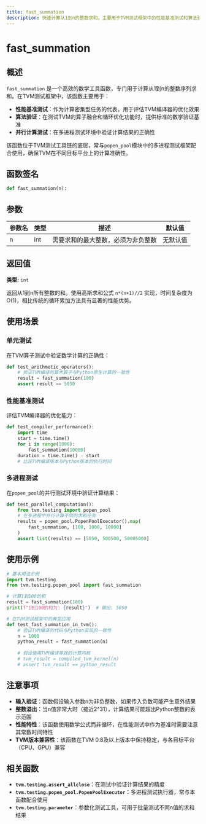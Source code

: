 ```yaml
---
title: fast_summation
description: 快速计算从1到n的整数求和，主要用于TVM测试框架中的性能基准测试和算法验证
---
```


# fast_summation

## 概述

`fast_summation` 是一个高效的数学工具函数，专门用于计算从1到n的整数序列求和。在TVM测试框架中，该函数主要用于：

- **性能基准测试**：作为计算密集型任务的代表，用于评估TVM编译器的优化效果
- **算法验证**：在测试TVM的算子融合和循环优化功能时，提供标准的数学验证基准
- **并行计算测试**：在多进程测试环境中验证计算结果的正确性

该函数位于TVM测试工具链的底层，常与`popen_pool`模块中的多进程测试框架配合使用，确保TVM在不同目标平台上的计算准确性。

## 函数签名

```python
def fast_summation(n):
```

## 参数

| 参数名 | 类型 | 描述 | 默认值 |
|--------|------|------|--------|
| n | int | 需要求和的最大整数，必须为非负整数 | 无默认值 |

## 返回值

**类型:** `int`

返回从1到n所有整数的和。使用高斯求和公式 `n*(n+1)//2` 实现，时间复杂度为O(1)，相比传统的循环累加方法具有显著的性能优势。

## 使用场景

### 单元测试
在TVM算子测试中验证数学计算的正确性：
```python
def test_arithmetic_operators():
    # 验证TVM编译的算术算子与Python原生计算的一致性
    result = fast_summation(100)
    assert result == 5050
```

### 性能基准测试
评估TVM编译器的优化能力：
```python
def test_compiler_performance():
    import time
    start = time.time()
    for i in range(1000):
        fast_summation(10000)
    duration = time.time() - start
    # 比较TVM编译版本与Python版本的执行时间
```

### 多进程测试
在`popen_pool`的并行测试环境中验证计算结果：
```python
def test_parallel_computation():
    from tvm.testing import popen_pool
    # 在多进程中并行计算不同的求和任务
    results = popen_pool.PopenPoolExecutor().map(
        fast_summation, [100, 1000, 10000]
    )
    assert list(results) == [5050, 500500, 50005000]
```

## 使用示例

```python
# 基本用法示例
import tvm.testing
from tvm.testing.popen_pool import fast_summation

# 计算1到100的和
result = fast_summation(100)
print(f"1到100的和为: {result}")  # 输出: 5050

# 在TVM测试框架中的典型应用
def test_fast_summation_in_tvm():
    # 验证TVM编译的代码与Python实现的一致性
    n = 1000
    python_result = fast_summation(n)
    
    # 假设使用TVM编译等效的计算内核
    # tvm_result = compiled_tvm_kernel(n)
    # assert tvm_result == python_result
```

## 注意事项

- **输入验证**：函数假设输入参数n为非负整数，如果传入负数可能产生意外结果
- **整数溢出**：当n值非常大时（接近2^31），计算结果可能超出Python整数的表示范围
- **性能特性**：该函数使用数学公式而非循环，在性能测试中作为基准时需要注意其常数时间特性
- **TVM版本兼容性**：该函数在TVM 0.8及以上版本中保持稳定，与各目标平台（CPU、GPU）兼容

## 相关函数

- **`tvm.testing.assert_allclose`**：在测试中验证计算结果的精度
- **`tvm.testing.popen_pool.PopenPoolExecutor`**：多进程测试执行器，常与本函数配合使用
- **`tvm.testing.parameter`**：参数化测试工具，可用于批量测试不同n值的求和结果